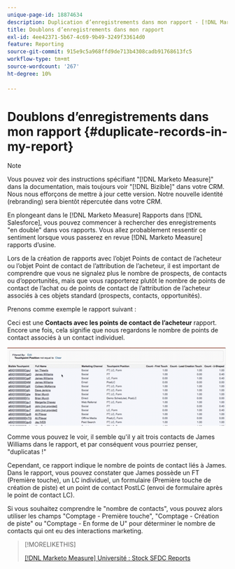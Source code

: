 ```yaml
---
unique-page-id: 18874634
description: Duplication d’enregistrements dans mon rapport - [!DNL Marketo Measure]
title: Doublons d’enregistrements dans mon rapport
exl-id: 4ee42371-5b67-4c69-9b49-3249f33614d0
feature: Reporting
source-git-commit: 915e9c5a968ffd9de713b4308cadb91768613fc5
workflow-type: tm+mt
source-wordcount: '267'
ht-degree: 10%

---
```


# Doublons d’enregistrements dans mon rapport {#duplicate-records-in-my-report}

>[!NOTE]
>
>Vous pouvez voir des instructions spécifiant &quot;[!DNL Marketo Measure]&quot; dans la documentation, mais toujours voir &quot;[!DNL Bizible]&quot; dans votre CRM. Nous nous efforçons de mettre à jour cette version. Notre nouvelle identité (rebranding) sera bientôt répercutée dans votre CRM.

En plongeant dans le [!DNL Marketo Measure] Rapports dans [!DNL Salesforce], vous pouvez commencer à rechercher des enregistrements &quot;en double&quot; dans vos rapports. Vous allez probablement ressentir ce sentiment lorsque vous passerez en revue [!DNL Marketo Measure] rapports d’usine.

Lors de la création de rapports avec l’objet Points de contact de l’acheteur ou l’objet Point de contact de l’attribution de l’acheteur, il est important de comprendre que vous ne signalez plus le nombre de prospects, de contacts ou d’opportunités, mais que vous rapporterez plutôt le nombre de points de contact de l’achat ou de points de contact de l’attribution de l’acheteur associés à ces objets standard (prospects, contacts, opportunités).

Prenons comme exemple le rapport suivant :

Ceci est une **Contacts avec les points de contact de l’acheteur** rapport. Encore une fois, cela signifie que nous regardons le nombre de points de contact associés à un contact individuel.

![](assets/1.gif)

Comme vous pouvez le voir, il semble qu&#39;il y ait trois contacts de James Williams dans le rapport, et par conséquent vous pourriez penser, &quot;duplicatas !&quot;

Cependant, ce rapport indique le nombre de points de contact liés à James. Dans le rapport, vous pouvez constater que James possède un FT (Première touche), un LC individuel, un formulaire (Première touche de création de piste) et un point de contact PostLC (envoi de formulaire après le point de contact LC).

Si vous souhaitez comprendre le &quot;nombre de contacts&quot;, vous pouvez alors utiliser les champs &quot;Comptage - Première touche&quot;, &quot;Comptage - Création de piste&quot; ou &quot;Comptage - En forme de U&quot; pour déterminer le nombre de contacts qui ont eu des interactions marketing.

>[!MORELIKETHIS]
>
>[[!DNL Marketo Measure] Université : Stock SFDC Reports](https://universityonline.marketo.com/courses/bizible-fundamentals-bizible-102/#/page/5c5cb68dfb384d0c9fb96cc4)
